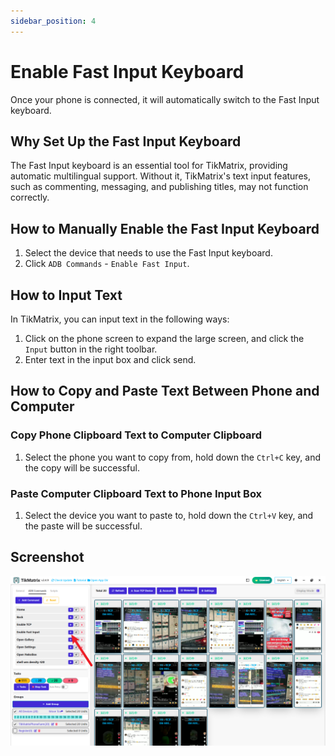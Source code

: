 ```yaml
---
sidebar_position: 4
---
```


# Enable Fast Input Keyboard

Once your phone is connected, it will automatically switch to the Fast Input keyboard.

## Why Set Up the Fast Input Keyboard

The Fast Input keyboard is an essential tool for TikMatrix, providing automatic multilingual support. Without it, TikMatrix's text input features, such as commenting, messaging, and publishing titles, may not function correctly.

## How to Manually Enable the Fast Input Keyboard

1. Select the device that needs to use the Fast Input keyboard.
2. Click `ADB Commands` - `Enable Fast Input`.

## How to Input Text

In TikMatrix, you can input text in the following ways:

1. Click on the phone screen to expand the large screen, and click the `Input` button in the right toolbar.
2. Enter text in the input box and click send.

## How to Copy and Paste Text Between Phone and Computer

### Copy Phone Clipboard Text to Computer Clipboard

1. Select the phone you want to copy from, hold down the `Ctrl+C` key, and the copy will be successful.

### Paste Computer Clipboard Text to Phone Input Box

1. Select the device you want to paste to, hold down the `Ctrl+V` key, and the paste will be successful.

## Screenshot

![enable-fast-input.png](../img/enable-fast-input.png)
